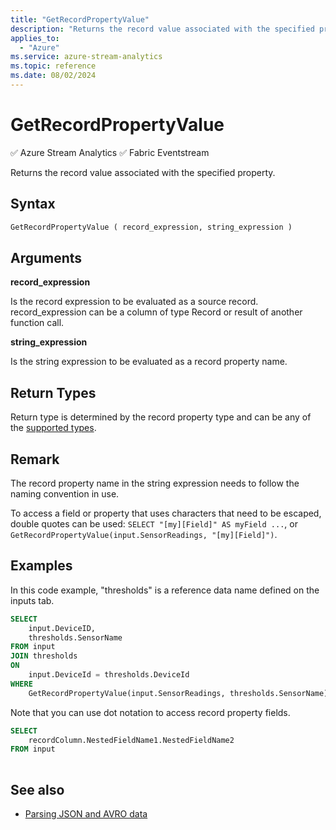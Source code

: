 ```yaml
---
title: "GetRecordPropertyValue"
description: "Returns the record value associated with the specified property. "
applies_to: 
  - "Azure"
ms.service: azure-stream-analytics
ms.topic: reference
ms.date: 08/02/2024
---
```

# GetRecordPropertyValue
:white_check_mark: Azure Stream Analytics :white_check_mark: Fabric Eventstream

  Returns the record value associated with the specified property.  
  
 ## Syntax  
  
```SQL   
GetRecordPropertyValue ( record_expression, string_expression )  
```  
  
## Arguments  

 **record_expression**  
  
 Is the record expression to be evaluated as a source record. record_expression can be a column of type Record or result of another function call.  
  
 **string_expression**  
  
Is the string expression to be evaluated as a record property name.
  
## Return Types  

Return type is determined by the record property type and can be any of the [supported types](data-types-azure-stream-analytics.md).  

## Remark

The record property name in the string expression needs to follow the naming convention in use.

To access a field or property that uses characters that need to be escaped, double quotes can be used: `SELECT "[my][Field]" AS myField ...`, or `GetRecordPropertyValue(input.SensorReadings, "[my][Field]")`.

## Examples  
In this code example, "thresholds" is a reference data name defined on the inputs tab.  
  
```SQL  
SELECT   
    input.DeviceID,  
    thresholds.SensorName  
FROM input  
JOIN thresholds   
ON  
    input.DeviceId = thresholds.DeviceId  
WHERE  
    GetRecordPropertyValue(input.SensorReadings, thresholds.SensorName) > thresholds.Value  
```  
  
 Note that you can use dot notation to access record property fields.  
  
```SQL  
SELECT   
    recordColumn.NestedFieldName1.NestedFieldName2  
FROM input  
  
```  
  
## See also
- [Parsing JSON and AVRO data](/azure/stream-analytics/stream-analytics-parsing-json)

